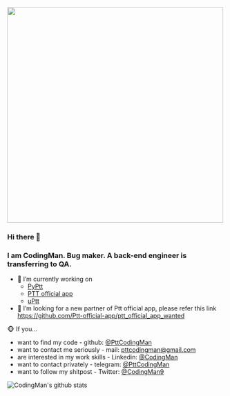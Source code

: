 
<img width="500px" src="https://media.giphy.com/media/26tn33aiTi1jkl6H6/giphy.gif" />

### Hi there 👋
### I am CodingMan. Bug maker. A back-end engineer is transferring to QA.

- 🔭 I’m currently working on 
  - [PyPtt](https://github.com/PttCodingMan/PyPtt)
  - [PTT official app](https://github.com/PttCodingMan/ptt_official_app_wanted)
  - [uPtt](https://github.com/uPtt-messenger/uPtt)
- 👯 I’m looking for a new partner of Ptt official app, please refer this link https://github.com/Ptt-official-app/ptt_official_app_wanted

🐵 If you...

- want to find my code - github: [@PttCodingMan](https://github.com/PttCodingMan)  
- want to contact me seriously - mail: [pttcodingman@gmail.com](mailto:pttcodingman@gmail.com)  
- are interested in my work skills - Linkedin: [@CodingMan](https://www.linkedin.com/in/codingman/)  
- want to contact privately - telegram: [@PttCodingMan](https://t.me/PttCodingMan)  
- want to follow my shitpost - Twitter: [@CodingMan9](https://twitter.com/CodingMan9)  

![CodingMan's github stats](https://github-readme-stats.vercel.app/api?username=PttCodingMan&show_icons=true&hide_border=true)  
